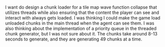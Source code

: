 I want do design a chunk loader for a tile map wave function collapse that utilizes threads while also ensuring that the content the player can see and interact with always gets loaded. I was thinking I could make the game load unloaded chunks in the main thread when the agent can see them. I was also thinking about the implementation of a priority queue in the threaded chunk generator, but I was not sure about it. The chunks take around 8-13 seconds to generate, and they are generating 49 chunks at a time.